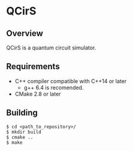 # QCirS
## Overview
QCirS is a quantum circuit simulator.
## Requirements
- C++ compiler compatible with C++14 or later
  - g++ 6.4 is recomended.
- CMake 2.8 or later
## Building
```
$ cd <path_to_repository>/
$ mkdir build
$ cmake ..
$ make
```
